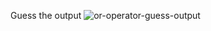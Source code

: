 Guess the output
![or-operator-guess-output](https://user-images.githubusercontent.com/55441302/224973042-10d323d9-59a7-4e9a-abca-49ffaa7cf821.png)
